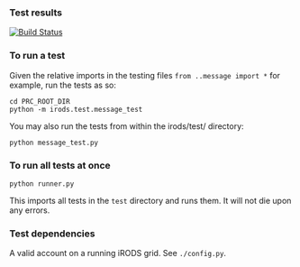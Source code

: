 ### Test results
[![Build Status](https://jenkins.irods.org/buildStatus/icon?job=python-irodsclient-github-tracking-master)](https://jenkins.irods.org/job/python-irodsclient-github-tracking-master)

### To run a test
Given the relative imports in the testing files `from ..message import *`
for example, run the tests as so:
```
cd PRC_ROOT_DIR
python -m irods.test.message_test
```
You may also run the tests from within the irods/test/ directory:
```
python message_test.py
```

### To run all tests at once
```
python runner.py
```
This imports all tests in the `test` directory and runs them. It will not die upon any errors.

### Test dependencies
A valid account on a running iRODS grid. See `./config.py`.
